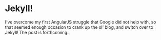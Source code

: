 # Jekyll!

I've overcome my first AngularJS struggle that Google did not help
with, so that seemed enough occasion to crank up the ol' blog, and switch
over to Jekyll! The post is forthcoming.
